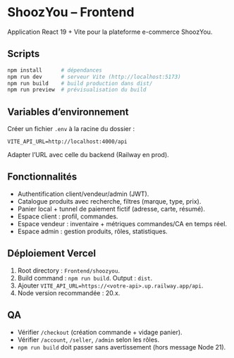 # ShoozYou – Frontend

Application React 19 + Vite pour la plateforme e-commerce ShoozYou.

## Scripts
```bash
npm install      # dépendances
npm run dev      # serveur Vite (http://localhost:5173)
npm run build    # build production dans dist/
npm run preview  # prévisualisation du build
```

## Variables d’environnement
Créer un fichier `.env` à la racine du dossier :
```
VITE_API_URL=http://localhost:4000/api
```
Adapter l’URL avec celle du backend (Railway en prod).

## Fonctionnalités
- Authentification client/vendeur/admin (JWT). 
- Catalogue produits avec recherche, filtres (marque, type, prix).
- Panier local + tunnel de paiement fictif (adresse, carte, résumé).
- Espace client : profil, commandes.
- Espace vendeur : inventaire + métriques commandes/CA en temps réel.
- Espace admin : gestion produits, rôles, statistiques.

## Déploiement Vercel
1. Root directory : `Frontend/shoozyou`.
2. Build command : `npm run build`. Output : `dist`.
3. Ajouter `VITE_API_URL=https://<votre-api>.up.railway.app/api`.
4. Node version recommandée : 20.x.

## QA
- Vérifier `/checkout` (création commande + vidage panier).
- Vérifier `/account`, `/seller`, `/admin` selon les rôles.
- `npm run build` doit passer sans avertissement (hors message Node 21).
